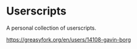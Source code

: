 Userscripts
===========

A personal collection of userscripts.

https://greasyfork.org/en/users/14108-gavin-borg
